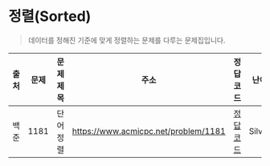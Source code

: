 # 정렬(Sorted)

> 데이터를 정해진 기준에 맞게 정렬하는 문제를 다루는 문제집입니다.

| 출처 | 문제 | 문제 제목 | 주소                                 | 정답 코드                   | 난이도   | 정답 여부 |
| ---- | ---- | --------- | ------------------------------------ | --------------------------- | -------- | --------- |
| 백준 | 1181 | 단어 정렬 | https://www.acmicpc.net/problem/1181 | [정답 코드](./0x0D/1181.js) | Silver.5 | ✅        |
